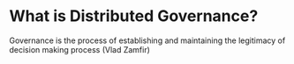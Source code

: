# What is Distributed Governance?

Governance is the process of establishing and maintaining the legitimacy of decision making process (Vlad Zamfir)
